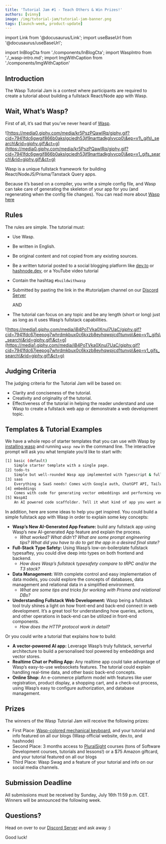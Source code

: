 ```yaml
---
title: 'Tutorial Jam #1 - Teach Others & Win Prizes!'
authors: [vinny]
image: /img/tutorial-jam/tutorial-jam-banner.png
tags: [launch-week, product-update]
---
```


import Link from '@docusaurus/Link';
import useBaseUrl from '@docusaurus/useBaseUrl';

import InBlogCta from './components/InBlogCta';
import WaspIntro from './_wasp-intro.md';
import ImgWithCaption from './components/ImgWithCaption'

<ImgWithCaption source="img/tutorial-jam/tutorial-jam-banner.png" />

## Introduction

The Wasp Tutorial Jam is a contest where participants are required to create a tutorial about building a fullstack React/Node app with Wasp.

## Wait, What’s Wasp?

First of all, it’s sad that you’ve never heard of [Wasp](https://wasp.sh).

![https://media0.giphy.com/media/kr5PszPQawIRq/giphy.gif?cid=7941fdc6gwgjf866b0akslgciedh53jf9narttadkglvvcp0\&ep=v1\_gifs\_search\&rid=giphy.gif\&ct=g](https://media0.giphy.com/media/kr5PszPQawIRq/giphy.gif?cid=7941fdc6gwgjf866b0akslgciedh53jf9narttadkglvvcp0\&ep=v1_gifs_search\&rid=giphy.gif\&ct=g)

Wasp is a unique fullstack framework for building React/NodeJS/Prisma/Tanstack Query apps.

Because it’s based on a compiler, you write a simple config file, and Wasp can take care of generating the skeleton of your app for you (and regenerating when the config file changes). You can read more about [Wasp here](https://wasp.sh)

## Rules

The rules are simple. The tutorial must:

- Use Wasp.

- Be written in English.

- Be original content and not copied from any existing sources.

- Be a written tutorial posted to a social blogging platform like [dev.to](http://dev.to) or [hashnode.dev](http://hashnode.dev), or a YouTube video tutorial

- Contain the hashtag `#buildwithwasp`

- Submitted by pasting the link in the #tutorialjam channel on our [Discord Server](https://discord.gg/rzdnErX)

  AND

- The tutorial can focus on any topic and be any length (short or long) just as long as it uses Wasp’s fullstack capabilities.

![https://media1.giphy.com/media/iB4PoTVka0Xnul7UaC/giphy.gif?cid=7941fdc67jeepog7whrdmkbux0c6kxzb8eyhqwpjcd1tunvp\&ep=v1\_gifs\_search\&rid=giphy.gif\&ct=g](https://media1.giphy.com/media/iB4PoTVka0Xnul7UaC/giphy.gif?cid=7941fdc67jeepog7whrdmkbux0c6kxzb8eyhqwpjcd1tunvp\&ep=v1_gifs_search\&rid=giphy.gif\&ct=g)

## Judging Criteria

The judging criteria for the Tutorial Jam will be based on:

- Clarity and conciseness of the tutorial.
- Creativity and originality of the tutorial.
- Effectiveness of the tutorial in helping the reader understand and use Wasp to create a fullstack web app or demonstrate a web development topic.

## Templates & Tutorial Examples

We have a whole repo of starter templates that you can use with Wasp by [installing wasp](https://wasp.sh/docs/quick-start) and running `wasp new` in the command line. The interactive prompt will ask you what template you’d like to start with:

```bash
[1] basic (default)
    Simple starter template with a single page.
[2] todo-ts
    Simple but well-rounded Wasp app implemented with Typescript & full-stack type safety.
[3] saas
    Everything a SaaS needs! Comes with Google auth, ChatGPT API, Tailwind, & Stripe payments.
[4] embeddings
    Comes with code for generating vector embeddings and performing vector similarity search.
[5] WaspAI
    An AI powered code scaffolder. Tell it what kind of app you want and get a scaffolded fullstack app
```

In addition, here are some ideas to help you get inspired. You could build a simple fullstack app with Wasp in order to explain some key concepts:

- **Wasp’s New AI-Generated App Feature:** build any fullstack app using Wasp’s new AI-generated App feature and explain the process.
  - _What worked? What didn’t? What are some prompt engineering tips? What did you have to do to get the app in a desired final state?_
- **Full-Stack Type Safety:** Using Wasp’s low-on-boilerplate fullstack typesaftey, you could dive deep into types on both frontend and backend.
  - _How does Wasp’s fullstack typesafety compare to tRPC and/or the T3 stack?_
- **Data Management:** With complete control and easy implementation of data models, you could explore the concepts of databases, data management and relational data in a simplified environment.
  - _What are some tips and tricks for working with Prisma and relational DBs?_
- **Understanding Fullstack Web Development:** Wasp being a fullstack tool truly shines a light on how front-end and back-end connect in web development. It’s a great tool for understanding how queries, actions, and other operations in back-end can be utilized in front-end components.
  - _How does the HTTP protocol work in detail?_

Or you could write a tutorial that explains how to build:

- **A vector-powered AI app:** Leverage Wasp’s truly fullstack, serverful architecture to build a personalised tool powered by embeddings and vector stores.
- **Realtime Chat or Polling App:** Any realtime app could take advantage of Wasp’s easy-to-use websockets features. The tutorial could explain handling real-time data, and other basic back-end concepts.
- **Online Shop:** An e-commerce platform model with features like user registration, product display, a shopping cart, and a check-out process, using Wasp’s easy to configure authorization, and database management.

## Prizes

The winners of the Wasp Tutorial Jam will receive the following prizes:

- First Place: [Wasp-colored mechanical keyboard](https://www.caseking.de/ducky-one-3-yellow-mini-gaming-tastatur-rgb-led-mx-red-us-gata-1745.html?sPartner=999\&gclid=Cj0KCQjw1_SkBhDwARIsANbGpFtYpC2-jFuJ94A6VF6oDFLEZQUya3Ky7P9Ih-nU_Zb9NsDjNhmITbIaAtBMEALw_wcB), and your tutorial and info featured on all our blogs (Wasp official website, dev.to, and hashnode)
- Second Place: 3 months access to [PluralSight](https://www.pluralsight.com/) courses (tons of Software Development courses, tutorials and lessons!) or a $75 Amazon giftcard, and your tutorial featured on all our blogs
- Third Place: Wasp Swag and a feature of your tutorial and info on our social media channels.

<ImgWithCaption source="img/tutorial-jam/keyboard.png" />

## Submission Deadline

All submissions must be received by Sunday, July 16th 11:59 p.m. CET.
Winners will be announced the following week.

## Questions?

Head on over to our [Discord Server](https://discord.gg/rzdnErX) and ask away :)

Good luck!

